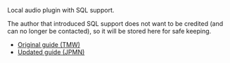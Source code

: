 Local audio plugin with SQL support.

The author that introduced SQL support does not want to be credited
(and can no longer be contacted),
so it will be stored here for safe keeping.


- [Original guide (TMW)](https://learnjapanese.moe/yomichan/#offline-audio-server)
- [Updated guide (JPMN)](https://aquafina-water-bottle.github.io/jp-mining-note/jpresources/#local-audio-server-for-yomichan)
